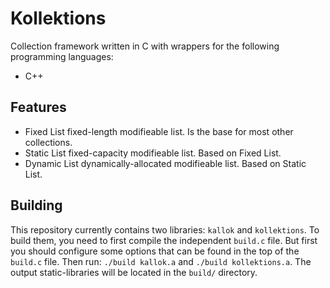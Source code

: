 # Kollektions
Collection framework written in C with wrappers for the following programming languages:
- C++

## Features
- Fixed List
  fixed-length modifieable list. Is the base for most other collections.
- Static List
  fixed-capacity modifieable list. Based on Fixed List.
- Dynamic List
  dynamically-allocated modifieable list. Based on Static List.

## Building
This repository currently contains two libraries: `kallok` and `kollektions`.
To build them, you need to first compile the independent `build.c` file.
But first you should configure some options that can be found in the top of the `build.c` file.
Then run: `./build kallok.a` and `./build kollektions.a`. The output static-libraries will be located in the `build/` directory.
